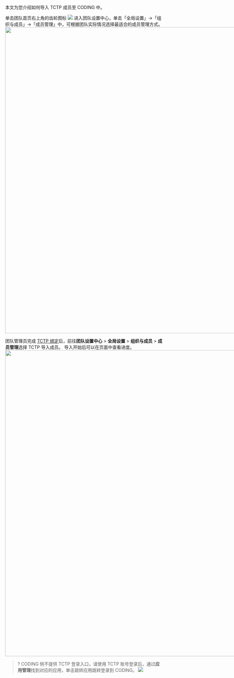 本文为您介绍如何导入 TCTP 成员至 CODING 中。

单击团队首页右上角的齿轮图标 <img src ="https://help-assets.codehub.cn/enterprise/20210928153255.png" style ="margin:0"> 进入团队设置中心，单击「全局设置」->「组织与成员」->「成员管理」中，可根据团队实际情况选择最适合的成员管理方式。
<img style="width:978px; max-width: inherit;" src="https://qcloudimg.tencent-cloud.cn/raw/831a4ab73ed2e1579dcc95049b0a52df.png" />

团队管理员完成 [TCTP 绑定](/docs/admin/service-integration/tctp.html)后，前往**团队设置中心** > **全局设置** > **组织与成员** > **成员管理**选择 TCTP 导入成员。
导入开始后可以在页面中查看进度。
<img style="width:978px; max-width: inherit;" src="https://qcloudimg.tencent-cloud.cn/raw/41d0f956d88c7efc365504807021a5dd.png" />
>? CODING 侧不提供 TCTP 登录入口，请使用 TCTP 账号登录后，通过**应用管理**找到对应的应用，单击跳转应用跳转登录到 CODING。
![](https://qcloudimg.tencent-cloud.cn/raw/53991a89a0242607d2cf2b7e12ddfed7.png)
